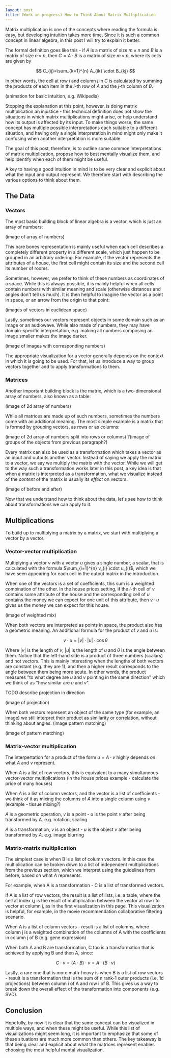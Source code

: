 ```yaml
---
layout: post
title: (Work in progress) How to Think About Matrix Multiplication
---
```


Matrix multiplication is one of the concepts where reading the formula is easy, but developing intuition takes more time. Since it is such a common concept in linear algebra, in this post I will try to explain it better.

The formal definition goes like this - if $A$ is a matrix of size $m \times n$ and $B$ is a matrix of size $n \times p$, then $C = A \cdot B$ is a matrix of size $m \times p$, where its cells are given by

$$ C_{ij}=\sum_{k=1}^{n} A_{ik} \cdot B_{kj} $$

In other words, the cell at row $i$ and column $j$ in $C$ is calculated by summing the products of each item in the $i$-th row of $A$ and the $j$-th column of $B$.

(animation for basic intuition, e.g. Wikipedia)

Stopping the explanation at this point, however, is doing matrix multiplication an injustice - this technical definition does not show the situations in which matrix multiplications might arise, or help understand how its output is affected by its input. To make things worse, the same concept has multiple possible interpretations each suitable to a different situation, and having only a single interpretation in mind might only make it confusing when another interpretation is more suitable.

The goal of this post, therefore, is to outline some common interpretations of matrix multiplication, propose how to best mentally visualize them, and help identify when each of them might be useful.

A key to having a good intuition in mind is to be very clear and explicit about what the input and output represent. We therefore start with describing the various options to think about them.

## The Data

### Vectors

The most basic building block of linear algebra is a vector, which is just an array of numbers:

(image of array of numbers)

This bare bones representation is mainly useful when each cell describes a completely different property in a different scale, which just happen to be grouped in an arbitrary ordering. For example, if the vector represents the attributes of a house, the first cell might contain its size and the second cell its number of rooms.

Sometimes, however, we prefer to think of these numbers as coordinates of a space. While this is always possible, it is mainly helpful when all cells contain numbers with similar meaning and scale (otherwise distances and angles don't tell us much). It is then helpful to imagine the vector as a point in space, or an arrow from the origin to that point:

(images of vectors in euclidean space)

Lastly, sometimes our vectors represent objects in some domain such as an image or an audiowave. While also made of numbers, they may have domain-specific interpretation, e.g. making all numbers composing an image smaller makes the image darker.

(image of images with corresponding numbers)

The appropriate visualization for a vector generally depends on the context in which it is going to be used. For that, let us introduce a way to group vectors together and to apply transformations to them.

### Matrices

Another important building block is the matrix, which is a two-dimensional array of numbers, also known as a table:

(image of 2d array of numbers)

While all matrices are made up of such numbers, sometimes the numbers come with an additional meaning. The most simple example is a matrix that is formed by grouping vectors, as rows or as columns:

(image of 2d array of numbers split into rows or columns)
?(image of groups of the objects from previous paragraph?)

Every matrix can also be used as a transformation which takes a vector as an input and outputs another vector. Instead of saying we apply the matrix to a vector, we say we multiply the matrix with the vector. While we will get to the way such a transformation works later in this post, a key idea is that when a matrix is interpreted as a transformation, what we visualize instead of the *content* of the matrix is usually its *effect* on vectors.

(image of before and after)

Now that we understand how to think about the data, let's see how to think about transformations we can apply to it. 

## Multiplications

To build up to multiplying a matrix by a matrix, we start with multiplying a vector by a vector.

### Vector-vector multiplication

Multiplying a vector $v$ with a vector $u$ gives a single number, a scalar, that is calculated with the formula $\sum_{i=1}^{n} v_{i} \cdot u_{i}$, which we have seen appearing for each cell in the output matrix in the introduction. 

When one of the vectors is a set of coefficients, this sum is a weighted combination of the other. In the house prices setting, if the $i$-th cell of $v$ contains some attribute of the house and the corresponding cell of $u$ contains the money we can expect for one unit of this attribute, then $v \cdot u$ gives us the money we can expect for this house.

(image of weighted mix)

When both vectors are interpreted as points in space, the product also has a geometric meaning. 
An additional formula for the product of $v$ and $u$ is:

$$ v \cdot u = |v| \cdot |u| \cdot \cos \theta $$

Where $|v|$ is the length of $v$, $|u|$ is the length of $u$ and $\theta$ is the angle between them. Notice that the left-hand side is a product of three numbers (scalars) and not vectors. This is mainly interesting when the lengths of both vectors are constant (e.g. they are 1), and then a higher result corresponds to the angle between them being more acute. In other words, the product measures "to what degree are $u$ and $v$ pointing in the same direction" which we think of as "how similar are $u$ and $v$".

TODO describe projection in direction

(image of projection)

When both vectors represent an object of the same type (for example, an image) we still interpret their product as similarity or correlation, without thinking about angles. (image pattern matching)

(image of pattern matching)

### Matrix-vector multiplication

The interpertation for a product of the form $u = A \cdot v$ highly depends on what $A$ and $v$ represent.

When $A$ is a list of row vectors, this is equivalent to a many simultaneous vector-vector multiplications (in the house prices example - calculate the price of many houses)

When $A$ is a list of column vectors, and the vector is a list of coefficients - we think of it as mixing the columns of $A$ into a single column using $v$  (example - tissue mixing?)

$A$ is a geometric operation, $v$ is a point - $u$ is the point $v$ after being transformed by A. e.g. rotation, scaling

$A$ is a transformation, $v$ is an object - $u$ is the object $v$ after being transformed by $A$. e.g. image blurring

### Matrix-matrix multiplication

The simplest case is when B is a list of column vectors. In this case the multiplication can be broken down to a list of independent multiplications from the previous section, which we interpret using the guidelines from before, based on what $A$ represents.

For example, when A is a transformation - C is a list of transformed vectors.

If A is a list of row vectors, the result is a list of lists, i.e. a table, where the cell at index i,j is the result of multiplication between the vector at row i to vector at column j, as in the first visualization in this page. This visualization is helpful, for example, in the movie recommendation collaborative filtering scenario. 

When A is a list of column vectors - result is a list of columns, where column j is a weighted combination of the columns of A with the coefficients in column j of B (e.g. gene expression)

When both A and B are transformation, C too is a transformation that is achieved by applying B and then A, since:

$$C \cdot v = (A \cdot B) \cdot v = A \cdot (B \cdot v)$$

Lastly, a rare one that is more math-heavy is when B is a list of row vectors - result is a transformation that is the sum of n rank-1 outer products (i.e. 1d projections) between column i of A and row i of B. This gives us a way to break down the overall effect of the transformation into components (e.g. SVD).

## Conclusion

Hopefully, by now it is clear that the same concept can be visualized in multiple ways, and when these might be useful. While this list of visualizations might seem long, it is important to emphasize that some of these situations are much more common than others. The key takeaway is that being clear and explicit about what the matrices represent enables choosing the most helpful mental visualization.
